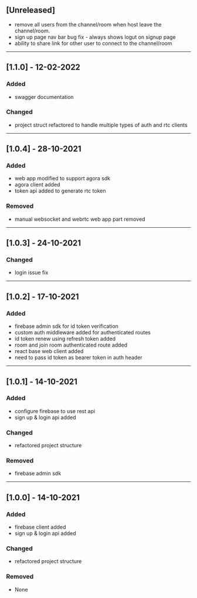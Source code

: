 ## [Unreleased]
- remove all users from the channel/room when host leave the channel/room.
- sign up page nav bar bug fix - always shows logut on signup page
- ability to share link for other user to connect to the channel/room

***
## [1.1.0] - 12-02-2022
### Added
- swagger documentation
### Changed
- project struct refactored to handle multiple types of auth and rtc clients


***
## [1.0.4] - 28-10-2021
### Added
- web app modified to support agora sdk
- agora client added
- token api added to generate rtc token
### Removed
- manual websocket and webrtc web app part removed

***
## [1.0.3] - 24-10-2021
### Changed
- login issue fix

***
## [1.0.2] - 17-10-2021
### Added
- firebase admin sdk for id token verification
- custom auth middleware added for authenticated routes
- id token renew using refresh token added
- room and join room authenticated route added
- react base web client added
- need to pass id token as bearer token in auth header

***
## [1.0.1] - 14-10-2021
### Added
- configure firebase to use rest api
- sign up & login api added

### Changed
- refactored project structure

### Removed
- firebase admin sdk

***
## [1.0.0] - 14-10-2021
### Added
- firebase client added
- sign up & login api added

### Changed
- refactored project structure

### Removed
- None